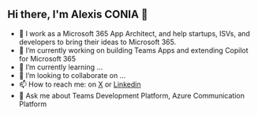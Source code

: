 ## Hi there, I'm Alexis CONIA 👋

- 💼 I work as a Microsoft 365 App Architect, and help startups, ISVs, and developers to bring their ideas to Microsoft 365.
- 🔭 I’m currently working on building Teams Apps and extending Copilot for Microsoft 365
- 🌱 I’m currently learning ...
- 👯 I’m looking to collaborate on ...
- 📫 How to reach me: on [X](https://x.com/alexis_conia) or [Linkedin](https://www.linkedin.com/in/alexisconia/)
- 💬 Ask me about Teams Development Platform, Azure Communication Platform
